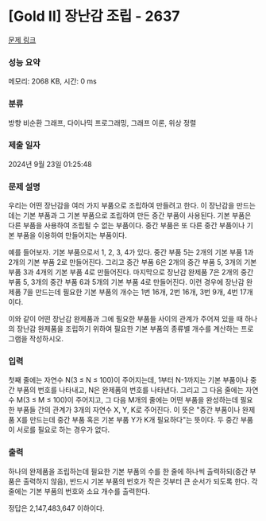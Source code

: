 # [Gold II] 장난감 조립 - 2637 

[문제 링크](https://www.acmicpc.net/problem/2637) 

### 성능 요약

메모리: 2068 KB, 시간: 0 ms

### 분류

방향 비순환 그래프, 다이나믹 프로그래밍, 그래프 이론, 위상 정렬

### 제출 일자

2024년 9월 23일 01:25:48

### 문제 설명

<p>우리는 어떤 장난감을 여러 가지 부품으로 조립하여 만들려고 한다. 이 장난감을 만드는데는 기본 부품과 그 기본 부품으로 조립하여 만든 중간 부품이 사용된다. 기본 부품은 다른 부품을 사용하여 조립될 수 없는 부품이다. 중간 부품은 또 다른 중간 부품이나 기본 부품을 이용하여 만들어지는 부품이다.</p>

<p>예를 들어보자. 기본 부품으로서 1, 2, 3, 4가 있다. 중간 부품 5는 2개의 기본 부품 1과 2개의 기본 부품 2로 만들어진다. 그리고 중간 부품 6은 2개의 중간 부품 5, 3개의 기본 부품 3과 4개의 기본 부품 4로 만들어진다. 마지막으로 장난감 완제품 7은 2개의 중간 부품 5, 3개의 중간 부품 6과 5개의 기본 부품 4로 만들어진다. 이런 경우에 장난감 완제품 7을 만드는데 필요한 기본 부품의 개수는 1번 16개, 2번 16개, 3번 9개, 4번 17개이다.</p>

<p>이와 같이 어떤 장난감 완제품과 그에 필요한 부품들 사이의 관계가 주어져 있을 때 하나의 장난감 완제품을 조립하기 위하여 필요한 기본 부품의 종류별 개수를 계산하는 프로그램을 작성하시오.</p>

### 입력 

 <p>첫째 줄에는 자연수 N(3 ≤ N ≤ 100)이 주어지는데, 1부터 N-1까지는 기본 부품이나 중간 부품의 번호를 나타내고, N은 완제품의 번호를 나타낸다. 그리고 그 다음 줄에는 자연수 M(3 ≤ M ≤ 100)이 주어지고, 그 다음 M개의 줄에는 어떤 부품을 완성하는데 필요한 부품들 간의 관계가 3개의 자연수 X, Y, K로 주어진다. 이 뜻은 "중간 부품이나 완제품 X를 만드는데 중간 부품 혹은 기본 부품 Y가 K개 필요하다"는 뜻이다. 두 중간 부품이 서로를 필요로 하는 경우가 없다.</p>

### 출력 

 <p>하나의 완제품을 조립하는데 필요한 기본 부품의 수를 한 줄에 하나씩 출력하되(중간 부품은 출력하지 않음), 반드시 기본 부품의 번호가 작은 것부터 큰 순서가 되도록 한다. 각 줄에는 기본 부품의 번호와 소요 개수를 출력한다.</p>

<p>정답은 2,147,483,647 이하이다.</p>

